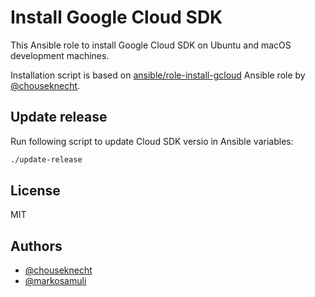 # Install Google Cloud SDK

This Ansible role to install Google Cloud SDK on Ubuntu and macOS development machines.

Installation script is based on
[ansible/role-install-gcloud](https://github.com/ansible/role-install-gcloud) Ansible role
by [@chouseknecht](https://github.com/chouseknecht).

## Update release

Run following script to update Cloud SDK versio in Ansible variables:

```bash
./update-release
```

## License

MIT

## Authors

- [@chouseknecht](https://github.com/chouseknecht)
- [@markosamuli](https://github.com/markosamuli)
